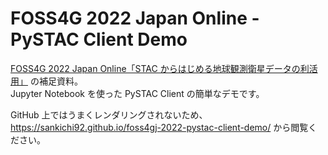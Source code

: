 # FOSS4G 2022 Japan Online - PySTAC Client Demo

[FOSS4G 2022 Japan Online「STAC からはじめる地球観測衛星データの利活用」](https://www.osgeo.jp/events/foss4g-2022/foss4g-2022-japan-online/foss4g-japan-2022-online-core-day#presentation1)
の補足資料。 \
Jupyter Notebook を使った PySTAC Client の簡単なデモです。

GitHub 上ではうまくレンダリングされないため、https://sankichi92.github.io/foss4gj-2022-pystac-client-demo/ から閲覧ください。
